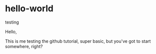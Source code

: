 # hello-world
testing

Hello,

This is me testing the github tutorial, super basic, but you've got to start somewhere, right?

